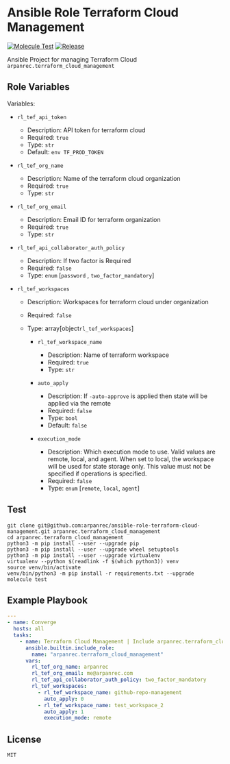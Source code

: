 # Ansible Role Terraform Cloud Management

[![Molecule Test](https://github.com/arpanrec/ansible-role-terraform-cloud-management/actions/workflows/test.yml/badge.svg)](https://github.com/arpanrec/ansible-role-terraform-cloud-management/actions/workflows/test.yml) [![Release](https://github.com/arpanrec/ansible-role-terraform-cloud-management/actions/workflows/release.yml/badge.svg)](https://galaxy.ansible.com/arpanrec/terraform_cloud_management)

Ansible Project for managing Terraform Cloud `arpanrec.terraform_cloud_management`

## Role Variables

Variables:

- `rl_tef_api_token`

  - Description: API token for terraform cloud
  - Required: `true`
  - Type: `str`
  - Default: `env TF_PROD_TOKEN`

- `rl_tef_org_name`

  - Description: Name of the terraform cloud organization
  - Required: `true`
  - Type: `str`

- `rl_tef_org_email`

  - Description: Email ID for terraform organization
  - Required: `true`
  - Type: `str`

- `rl_tef_api_collaborator_auth_policy`

  - Description: If two factor is Required
  - Required: `false`
  - Type: `enum` [`password` , `two_factor_mandatory`]

- `rl_tef_workspaces`

  - Description: Workspaces for terraform cloud under organization
  - Required: `false`
  - Type: array[object`rl_tef_workspaces`]

    - `rl_tef_workspace_name`

      - Description: Name of terraform workspace
      - Required: `true`
      - Type: `str`

    - `auto_apply`

      - Description: If `-auto-approve` is applied then state will be applied via the remote
      - Required: `false`
      - Type: `bool`
      - Default: `false`

    - `execution_mode`

      - Description: Which execution mode to use. Valid values are remote, local, and agent. When set to local, the workspace will be used for state storage only. This value must not be specified if operations is specified.
      - Required: `false`
      - Type: `enum` [`remote`, `local`, `agent`]

## Test

```shell
git clone git@github.com:arpanrec/ansible-role-terraform-cloud-management.git arpanrec.terraform_cloud_management
cd arpanrec.terraform_cloud_management
python3 -m pip install --user --upgrade pip
python3 -m pip install --user --upgrade wheel setuptools
python3 -m pip install --user --upgrade virtualenv
virtualenv --python $(readlink -f $(which python3)) venv
source venv/bin/activate
venv/bin/python3 -m pip install -r requirements.txt --upgrade
molecule test
```

## Example Playbook

```yaml
---
- name: Converge
  hosts: all
  tasks:
    - name: Terraform Cloud Management | Include arpanrec.terraform_cloud_management
      ansible.builtin.include_role:
        name: "arpanrec.terraform_cloud_management"
      vars:
        rl_tef_org_name: arpanrec
        rl_tef_org_email: me@arpanrec.com
        rl_tef_api_collaborator_auth_policy: two_factor_mandatory
        rl_tef_workspaces:
          - rl_tef_workspace_name: github-repo-management
            auto_apply: 0
          - rl_tef_workspace_name: test_workspace_2
            auto_apply: 1
            execution_mode: remote
```

## License

`MIT`
